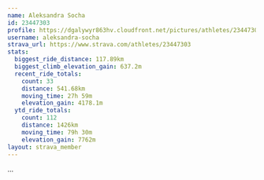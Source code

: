 ```yaml
---
name: Aleksandra Socha
id: 23447303
profile: https://dgalywyr863hv.cloudfront.net/pictures/athletes/23447303/14745546/4/large.jpg
username: aleksandra-socha
strava_url: https://www.strava.com/athletes/23447303
stats:
  biggest_ride_distance: 117.89km
  biggest_climb_elevation_gain: 637.2m
  recent_ride_totals:
    count: 33
    distance: 541.68km
    moving_time: 27h 59m
    elevation_gain: 4178.1m
  ytd_ride_totals:
    count: 112
    distance: 1426km
    moving_time: 79h 30m
    elevation_gain: 7762m
layout: strava_member
--- 
```

...
